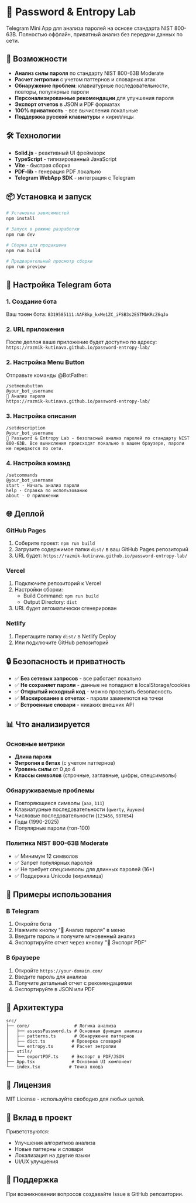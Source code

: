 # 🔐 Password & Entropy Lab

Telegram Mini App для анализа паролей на основе стандарта NIST 800-63B. Полностью оффлайн, приватный анализ без передачи данных по сети.

## 🚀 Возможности

- **Анализ силы пароля** по стандарту NIST 800-63B Moderate
- **Расчет энтропии** с учетом паттернов и словарных атак
- **Обнаружение проблем**: клавиатурные последовательности, повторы, популярные пароли
- **Персонализированные рекомендации** для улучшения пароля
- **Экспорт отчетов** в JSON и PDF форматах
- **100% приватность** - все вычисления локальные
- **Поддержка русской клавиатуры** и кириллицы

## 🛠 Технологии

- **Solid.js** - реактивный UI фреймворк
- **TypeScript** - типизированный JavaScript
- **Vite** - быстрая сборка
- **PDF-lib** - генерация PDF локально
- **Telegram WebApp SDK** - интеграция с Telegram

## 📦 Установка и запуск

```bash
# Установка зависимостей
npm install

# Запуск в режиме разработки
npm run dev

# Сборка для продакшена
npm run build

# Предварительный просмотр сборки
npm run preview
```

## 🤖 Настройка Telegram бота

### 1. Создание бота
Ваш токен бота: `8319585111:AAF8kp_kxMe1ZC_iFSB3s2ESTMbKRcZ6qJo`

### 2. URL приложения
После деплоя ваше приложение будет доступно по адресу:
`https://razmik-kutinava.github.io/password-entropy-lab/`

### 2. Настройка Menu Button
Отправьте команды @BotFather:

```
/setmenubutton
@your_bot_username
🔐 Анализ пароля
https://razmik-kutinava.github.io/password-entropy-lab/
```

### 3. Настройка описания
```
/setdescription
@your_bot_username
🔐 Password & Entropy Lab - безопасный анализ паролей по стандарту NIST 800-63B. Все вычисления происходят локально в вашем браузере, пароли не передаются по сети.
```

### 4. Настройка команд
```
/setcommands
@your_bot_username
start - Начать анализ пароля
help - Справка по использованию
about - О приложении
```

## 🌐 Деплой

### GitHub Pages
1. Соберите проект: `npm run build`
2. Загрузите содержимое папки `dist/` в ваш GitHub Pages репозиторий
3. URL будет: `https://razmik-kutinava.github.io/password-entropy-lab/`

### Vercel
1. Подключите репозиторий к Vercel
2. Настройки сборки:
   - Build Command: `npm run build`
   - Output Directory: `dist`
3. URL будет автоматически сгенерирован

### Netlify
1. Перетащите папку `dist/` в Netlify Deploy
2. Или подключите GitHub репозиторий

## 🔒 Безопасность и приватность

- ✅ **Без сетевых запросов** - все работает локально
- ✅ **Не сохраняет пароли** - данные не попадают в localStorage/cookies
- ✅ **Открытый исходный код** - можно проверить безопасность
- ✅ **Маскирование в отчетах** - пароли заменяются на точки
- ✅ **Встроенные словари** - никаких внешних API

## 📊 Что анализируется

### Основные метрики
- **Длина пароля**
- **Энтропия в битах** (с учетом паттернов)
- **Уровень силы** от 0 до 4
- **Классы символов** (строчные, заглавные, цифры, спецсимволы)

### Обнаруживаемые проблемы
- Повторяющиеся символы (`aaa`, `111`)
- Клавиатурные последовательности (`qwerty`, `йцукен`)
- Числовые последовательности (`123456`, `987654`)
- Годы (1990-2025)
- Популярные пароли (топ-100)

### Политика NIST 800-63B Moderate
- ✅ Минимум 12 символов
- ✅ Запрет популярных паролей
- ✅ Не требует спецсимволы для длинных паролей (16+)
- ✅ Поддержка Unicode (кириллица)

## 🎯 Примеры использования

### В Telegram
1. Откройте бота
2. Нажмите кнопку "🔐 Анализ пароля" в меню
3. Введите пароль и получите мгновенный анализ
4. Экспортируйте отчет через кнопку "📄 Экспорт PDF"

### В браузере
1. Откройте `https://your-domain.com/`
2. Введите пароль для анализа
3. Получите детальный отчет с рекомендациями
4. Экспортируйте в JSON или PDF

## 🧩 Архитектура

```
src/
├── core/                 # Логика анализа
│   ├── assessPassword.ts # Основная функция анализа
│   ├── patterns.ts       # Обнаружение паттернов
│   ├── dict.ts          # Проверка словарей
│   └── entropy.ts       # Расчет энтропии
├── utils/
│   └── exportPDF.ts     # Экспорт в PDF/JSON
├── App.tsx              # Основной UI компонент
└── index.tsx           # Точка входа
```

## 📝 Лицензия

MIT License - используйте свободно для любых целей.

## 🤝 Вклад в проект

Приветствуются:
- Улучшения алгоритмов анализа
- Новые паттерны и словари
- Локализация на другие языки
- UI/UX улучшения

## 📧 Поддержка

При возникновении вопросов создавайте Issue в GitHub репозитории.
